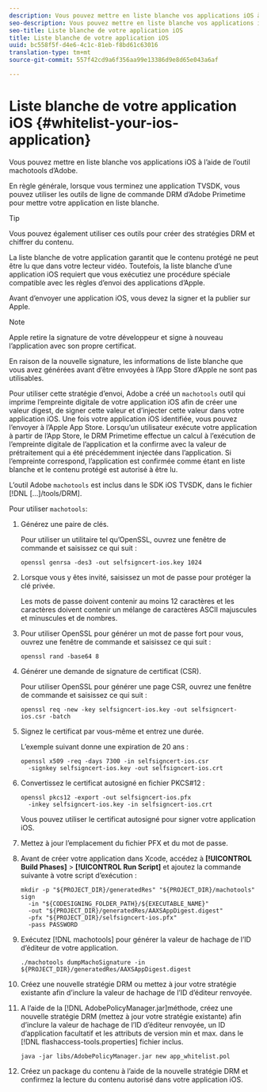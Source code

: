 ```yaml
---
description: Vous pouvez mettre en liste blanche vos applications iOS à l’aide de l’outil machotools d’Adobe.
seo-description: Vous pouvez mettre en liste blanche vos applications iOS à l’aide de l’outil machotools d’Adobe.
seo-title: Liste blanche de votre application iOS
title: Liste blanche de votre application iOS
uuid: bc558f5f-d4e6-4c1c-81eb-f8bd61c63016
translation-type: tm+mt
source-git-commit: 557f42cd9a6f356aa99e13386d9e8d65e043a6af

---
```



# Liste blanche de votre application iOS {#whitelist-your-ios-application}

Vous pouvez mettre en liste blanche vos applications iOS à l’aide de l’outil machotools d’Adobe.

En règle générale, lorsque vous terminez une application TVSDK, vous pouvez utiliser les outils de ligne de commande DRM d’Adobe Primetime pour mettre votre application en liste blanche.

>[!TIP]
>
>Vous pouvez également utiliser ces outils pour créer des stratégies DRM et chiffrer du contenu.

La liste blanche de votre application garantit que le contenu protégé ne peut être lu que dans votre lecteur vidéo. Toutefois, la liste blanche d’une application iOS requiert que vous exécutiez une procédure spéciale compatible avec les règles d’envoi des applications d’Apple.

Avant d’envoyer une application iOS, vous devez la signer et la publier sur Apple.

>[!NOTE]
>
>Apple retire la signature de votre développeur et signe à nouveau l’application avec son propre certificat.

En raison de la nouvelle signature, les informations de liste blanche que vous avez générées avant d’être envoyées à l’App Store d’Apple ne sont pas utilisables.

Pour utiliser cette stratégie d’envoi, Adobe a créé un `machotools` outil qui imprime l’empreinte digitale de votre application iOS afin de créer une valeur digest, de signer cette valeur et d’injecter cette valeur dans votre application iOS. Une fois votre application iOS identifiée, vous pouvez l’envoyer à l’Apple App Store. Lorsqu’un utilisateur exécute votre application à partir de l’App Store, le DRM Primetime effectue un calcul à l’exécution de l’empreinte digitale de l’application et la confirme avec la valeur de prétraitement qui a été précédemment injectée dans l’application. Si l’empreinte correspond, l’application est confirmée comme étant en liste blanche et le contenu protégé est autorisé à être lu.

L’outil Adobe `machotools` est inclus dans le SDK iOS TVSDK, dans le fichier [!DNL [...]/tools/DRM].

Pour utiliser `machotools`:

1. Générez une paire de clés.

   Pour utiliser un utilitaire tel qu’OpenSSL, ouvrez une fenêtre de commande et saisissez ce qui suit :

   ```
   openssl genrsa -des3 -out selfsigncert-ios.key 1024
   ```

1. Lorsque vous y êtes invité, saisissez un mot de passe pour protéger la clé privée.

   Les mots de passe doivent contenir au moins 12 caractères et les caractères doivent contenir un mélange de caractères ASCII majuscules et minuscules et de nombres.
1. Pour utiliser OpenSSL pour générer un mot de passe fort pour vous, ouvrez une fenêtre de commande et saisissez ce qui suit :

   ```
   openssl rand -base64 8
   ```

1. Générer une demande de signature de certificat (CSR).

   Pour utiliser OpenSSL pour générer une page CSR, ouvrez une fenêtre de commande et saisissez ce qui suit :

   ```
   openssl req -new -key selfsigncert-ios.key -out selfsigncert-ios.csr -batch
   ```

1. Signez le certificat par vous-même et entrez une durée.

   L’exemple suivant donne une expiration de 20 ans :

   ```
   openssl x509 -req -days 7300 -in selfsigncert-ios.csr  
     -signkey selfsigncert-ios.key -out selfsigncert-ios.crt
   ```

1. Convertissez le certificat autosigné en fichier PKCS#12 :

   ```
   openssl pkcs12 -export -out selfsigncert-ios.pfx  
     -inkey selfsigncert-ios.key -in selfsigncert-ios.crt
   ```

   Vous pouvez utiliser le certificat autosigné pour signer votre application iOS.

1. Mettez à jour l’emplacement du fichier PFX et du mot de passe.
1. Avant de créer votre application dans Xcode, accédez à **[!UICONTROL Build Phases]** > **[!UICONTROL Run Script]** et ajoutez la commande suivante à votre script d’exécution :

   ```
   mkdir -p "${PROJECT_DIR}/generatedRes" "${PROJECT_DIR}/machotools" sign  
     -in "${CODESIGNING_FOLDER_PATH}/${EXECUTABLE_NAME}"  
     -out "${PROJECT_DIR}/generatedRes/AAXSAppDigest.digest"  
     -pfx "${PROJECT_DIR}/selfsigncert-ios.pfx"  
     -pass PASSWORD
   ```

1. Exécutez [!DNL machotools] pour générer la valeur de hachage de l’ID d’éditeur de votre application.

   ```
   ./machotools dumpMachoSignature -in ${PROJECT_DIR}/generatedRes/AAXSAppDigest.digest
   ```

1. Créez une nouvelle stratégie DRM ou mettez à jour votre stratégie existante afin d’inclure la valeur de hachage de l’ID d’éditeur renvoyée.
1. A l’aide de la [!DNL AdobePolicyManager.jar]méthode, créez une nouvelle stratégie DRM (mettez à jour votre stratégie existante) afin d’inclure la valeur de hachage de l’ID d’éditeur renvoyée, un ID d’application facultatif et les attributs de version min et max. dans le [!DNL flashaccess-tools.properties] fichier inclus.

   ```
   java -jar libs/AdobePolicyManager.jar new app_whitelist.pol
   ```

1. Créez un package du contenu à l’aide de la nouvelle stratégie DRM et confirmez la lecture du contenu autorisé dans votre application iOS.